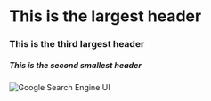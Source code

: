 # This is the largest header
### This is the third largest header
##### This is the second smallest header

![Google Search Engine UI](https://storage.googleapis.com/media-newsinitiative/images/GO801_GNI_VerifyingPhotos_TitleCard.original.jpg)
